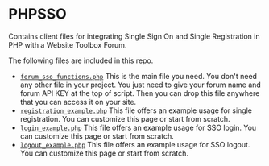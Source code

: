 PHPSSO
======

Contains client files for integrating Single Sign On and Single Registration in PHP with a Website Toolbox Forum.

The following files are included in this repo.

* [`forum_sso_functions.php`](https://github.com/webtoolbox/PHPSSO/blob/enh_sso_change/forum_sso_functions.php)
  This is the main file you need. You don't need any other file in your project. You just need to give your forum name and forum API KEY at the top of script. Then you can drop this file anywhere that you can access it on your site. 
* [`registration_example.php`](https://github.com/webtoolbox/PHPSSO/blob/enh_sso_change/registration_example.php)
  This file offers an example usage for single registration. You can customize this page or start from scratch.
* [`login_example.php`](https://github.com/webtoolbox/PHPSSO/blob/enh_sso_change/login_example.php)
  This file offers an example usage for SSO login. You can customize this page or start from scratch.
* [`logout_example.php`](https://github.com/webtoolbox/PHPSSO/blob/enh_sso_change/logout_example.php)
  This file offers an example usage for SSO logout. You can customize this page or start from scratch.
  
  
  
  
 